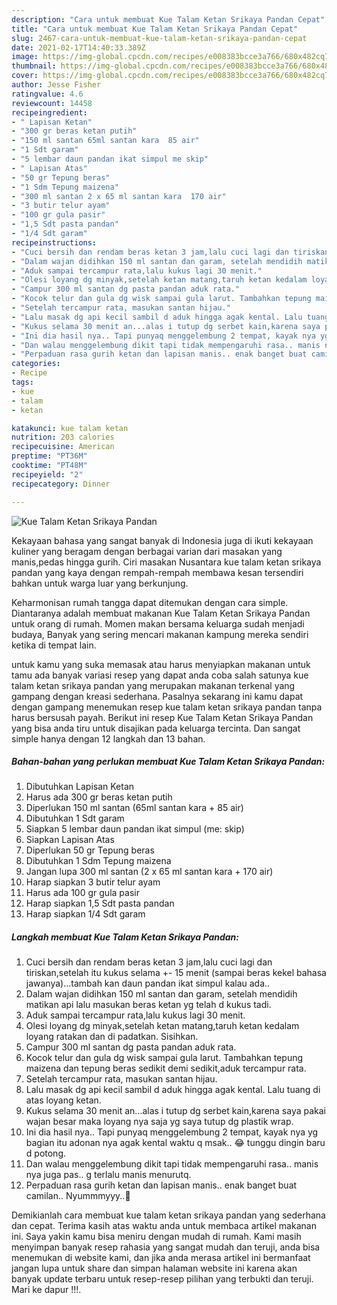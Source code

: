 ```yaml
---
description: "Cara untuk membuat Kue Talam Ketan Srikaya Pandan Cepat"
title: "Cara untuk membuat Kue Talam Ketan Srikaya Pandan Cepat"
slug: 2467-cara-untuk-membuat-kue-talam-ketan-srikaya-pandan-cepat
date: 2021-02-17T14:40:33.389Z
image: https://img-global.cpcdn.com/recipes/e008383bcce3a766/680x482cq70/kue-talam-ketan-srikaya-pandan-foto-resep-utama.jpg
thumbnail: https://img-global.cpcdn.com/recipes/e008383bcce3a766/680x482cq70/kue-talam-ketan-srikaya-pandan-foto-resep-utama.jpg
cover: https://img-global.cpcdn.com/recipes/e008383bcce3a766/680x482cq70/kue-talam-ketan-srikaya-pandan-foto-resep-utama.jpg
author: Jesse Fisher
ratingvalue: 4.6
reviewcount: 14458
recipeingredient:
- " Lapisan Ketan"
- "300 gr beras ketan putih"
- "150 ml santan 65ml santan kara  85 air"
- "1 Sdt garam"
- "5 lembar daun pandan ikat simpul me skip"
- " Lapisan Atas"
- "50 gr Tepung beras"
- "1 Sdm Tepung maizena"
- "300 ml santan 2 x 65 ml santan kara  170 air"
- "3 butir telur ayam"
- "100 gr gula pasir"
- "1,5 Sdt pasta pandan"
- "1/4 Sdt garam"
recipeinstructions:
- "Cuci bersih dan rendam beras ketan 3 jam,lalu cuci lagi dan tiriskan,setelah itu kukus selama +- 15 menit (sampai beras kekel bahasa jawanya)...tambah kan daun pandan ikat simpul kalau ada.."
- "Dalam wajan didihkan 150 ml santan dan garam, setelah mendidih matikan api lalu masukan beras ketan yg telah d kukus tadi."
- "Aduk sampai tercampur rata,lalu kukus lagi 30 menit."
- "Olesi loyang dg minyak,setelah ketan matang,taruh ketan kedalam loyang ratakan dan di padatkan. Sisihkan."
- "Campur 300 ml santan dg pasta pandan aduk rata."
- "Kocok telur dan gula dg wisk sampai gula larut. Tambahkan tepung maizena dan tepung beras sedikit demi sedikit,aduk tercampur rata."
- "Setelah tercampur rata, masukan santan hijau."
- "Lalu masak dg api kecil sambil d aduk hingga agak kental. Lalu tuang di atas loyang ketan."
- "Kukus selama 30 menit an...alas i tutup dg serbet kain,karena saya pakai wajan besar maka loyang nya saja yg saya tutup dg plastik wrap."
- "Ini dia hasil nya.. Tapi punyaq menggelembung 2 tempat, kayak nya yg bagian itu adonan nya agak kental waktu q msak.. 😂 tunggu dingin baru d potong."
- "Dan walau menggelembung dikit tapi tidak mempengaruhi rasa.. manis nya juga pas.. g terlalu manis menurutq."
- "Perpaduan rasa gurih ketan dan lapisan manis.. enak banget buat camilan.. Nyummmyyy..🥰"
categories:
- Recipe
tags:
- kue
- talam
- ketan

katakunci: kue talam ketan 
nutrition: 203 calories
recipecuisine: American
preptime: "PT36M"
cooktime: "PT48M"
recipeyield: "2"
recipecategory: Dinner

---
```



![Kue Talam Ketan Srikaya Pandan](https://img-global.cpcdn.com/recipes/e008383bcce3a766/680x482cq70/kue-talam-ketan-srikaya-pandan-foto-resep-utama.jpg)

Kekayaan bahasa yang sangat banyak di Indonesia juga di ikuti kekayaan kuliner yang beragam dengan berbagai varian dari masakan yang manis,pedas hingga gurih. Ciri masakan Nusantara kue talam ketan srikaya pandan yang kaya dengan rempah-rempah membawa kesan tersendiri bahkan untuk warga luar yang berkunjung.




Keharmonisan rumah tangga dapat ditemukan dengan cara simple. Diantaranya adalah membuat makanan Kue Talam Ketan Srikaya Pandan untuk orang di rumah. Momen makan bersama keluarga sudah menjadi budaya, Banyak yang sering mencari makanan kampung mereka sendiri ketika di tempat lain.

untuk kamu yang suka memasak atau harus menyiapkan makanan untuk tamu ada banyak variasi resep yang dapat anda coba salah satunya kue talam ketan srikaya pandan yang merupakan makanan terkenal yang gampang dengan kreasi sederhana. Pasalnya sekarang ini kamu dapat dengan gampang menemukan resep kue talam ketan srikaya pandan tanpa harus bersusah payah.
Berikut ini resep Kue Talam Ketan Srikaya Pandan yang bisa anda tiru untuk disajikan pada keluarga tercinta. Dan sangat simple hanya dengan 12 langkah dan 13 bahan.


<!--inarticleads1-->

##### Bahan-bahan yang perlukan membuat Kue Talam Ketan Srikaya Pandan:

1. Dibutuhkan  Lapisan Ketan
1. Harus ada 300 gr beras ketan putih
1. Diperlukan 150 ml santan (65ml santan kara + 85 air)
1. Dibutuhkan 1 Sdt garam
1. Siapkan 5 lembar daun pandan ikat simpul (me: skip)
1. Siapkan  Lapisan Atas
1. Diperlukan 50 gr Tepung beras
1. Dibutuhkan 1 Sdm Tepung maizena
1. Jangan lupa 300 ml santan (2 x 65 ml santan kara + 170 air)
1. Harap siapkan 3 butir telur ayam
1. Harus ada 100 gr gula pasir
1. Harap siapkan 1,5 Sdt pasta pandan
1. Harap siapkan 1/4 Sdt garam




<!--inarticleads2-->

##### Langkah membuat  Kue Talam Ketan Srikaya Pandan:

1. Cuci bersih dan rendam beras ketan 3 jam,lalu cuci lagi dan tiriskan,setelah itu kukus selama +- 15 menit (sampai beras kekel bahasa jawanya)...tambah kan daun pandan ikat simpul kalau ada..
1. Dalam wajan didihkan 150 ml santan dan garam, setelah mendidih matikan api lalu masukan beras ketan yg telah d kukus tadi.
1. Aduk sampai tercampur rata,lalu kukus lagi 30 menit.
1. Olesi loyang dg minyak,setelah ketan matang,taruh ketan kedalam loyang ratakan dan di padatkan. Sisihkan.
1. Campur 300 ml santan dg pasta pandan aduk rata.
1. Kocok telur dan gula dg wisk sampai gula larut. Tambahkan tepung maizena dan tepung beras sedikit demi sedikit,aduk tercampur rata.
1. Setelah tercampur rata, masukan santan hijau.
1. Lalu masak dg api kecil sambil d aduk hingga agak kental. Lalu tuang di atas loyang ketan.
1. Kukus selama 30 menit an...alas i tutup dg serbet kain,karena saya pakai wajan besar maka loyang nya saja yg saya tutup dg plastik wrap.
1. Ini dia hasil nya.. Tapi punyaq menggelembung 2 tempat, kayak nya yg bagian itu adonan nya agak kental waktu q msak.. 😂 tunggu dingin baru d potong.
1. Dan walau menggelembung dikit tapi tidak mempengaruhi rasa.. manis nya juga pas.. g terlalu manis menurutq.
1. Perpaduan rasa gurih ketan dan lapisan manis.. enak banget buat camilan.. Nyummmyyy..🥰




Demikianlah cara membuat kue talam ketan srikaya pandan yang sederhana dan cepat. Terima kasih atas waktu anda untuk membaca artikel makanan ini. Saya yakin kamu bisa meniru dengan mudah di rumah. Kami masih menyimpan banyak resep rahasia yang sangat mudah dan teruji, anda bisa menemukan di website kami, dan jika anda merasa artikel ini bermanfaat jangan lupa untuk share dan simpan halaman website ini karena akan banyak update terbaru untuk resep-resep pilihan yang terbukti dan teruji. Mari ke dapur !!!. 
